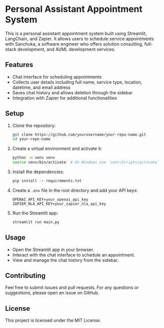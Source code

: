 # Personal Assistant Appointment System

This is a personal assistant appointment system built using Streamlit, LangChain, and Zapier. It allows users to schedule service appointments with Sanchuka, a software engineer who offers solution consulting, full-stack development, and AI/ML development services.

## Features

- Chat interface for scheduling appointments
- Collects user details including full name, service type, location, datetime, and email address
- Saves chat history and allows deletion through the sidebar
- Integration with Zapier for additional functionalities

## Setup

1. Clone the repository:
    ```bash
    git clone https://github.com/yourusername/your-repo-name.git
    cd your-repo-name
    ```

2. Create a virtual environment and activate it:
    ```bash
    python -m venv venv
    source venv/bin/activate  # On Windows use `venv\Scripts\activate`
    ```

3. Install the dependencies:
    ```bash
    pip install -r requirements.txt
    ```

4. Create a `.env` file in the root directory and add your API keys:
    ```
    OPENAI_API_KEY=your_openai_api_key
    ZAPIER_NLA_API_KEY=your_zapier_nla_api_key
    ```

5. Run the Streamlit app:
    ```bash
    streamlit run main.py
    ```

## Usage

- Open the Streamlit app in your browser.
- Interact with the chat interface to schedule an appointment.
- View and manage the chat history from the sidebar.

## Contributing

Feel free to submit issues and pull requests. For any questions or suggestions, please open an issue on GitHub.

## License

This project is licensed under the MIT License.
